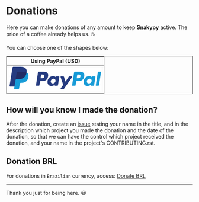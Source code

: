 # Donations

Here you can make donations of any amount to keep [**Snakypy**](https://github.com/snakypy) active. The price of a coffee already helps us. :coffee:

You can choose one of the shapes below:

<div class="donation">
<table border="1">
  <thead>
    <tr>
      <th>Using PayPal (USD)</th>
    </tr>
  </thead>
  <tbody>
    <tr>
      <td>
        <a href="https://www.paypal.com/cgi-bin/webscr?cmd=_s-xclick&hosted_button_id=YBK2HEEYG8V5W&source" target="_blank">
          <img src="https://raw.githubusercontent.com/snakypy/donations/master/svg/banks/paypal.svg" alt="PayPal Donation"
        </a>
      </td>
   </tr>
  </tbody>
</table>
</div>

## How will you know I made the donation?

After the donation, create an [issue](https://github.com/snakypy/donations/issues) stating your name in the title, and in the description which project you made the donation and the date of the donation, so that we can have the control which project received the donation, and your name in the project's CONTRIBUTING.rst.

## Donation BRL

For donations in `Brazilian` currency, access: [Donate BRL](https://github.com/snakypy/donations/blob/master/README-ptbr.md)

---------------------------------------
Thank you just for being here. :smiley:
